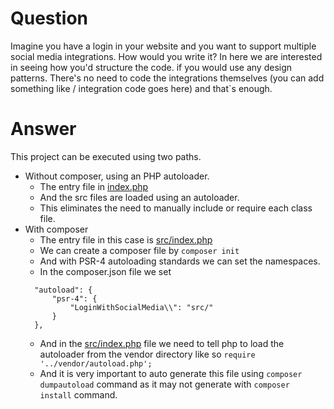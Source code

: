 # Question

Imagine you have a login in your website and you want to support multiple social media integrations. How would you
write it?
In here we are interested in seeing how you'd structure the code. if you would use any design patterns.
There's no need to code the integrations themselves (you can add something like / integration code goes here) and that`s enough.

# Answer
This project can be executed using two paths.  

- Without composer, using an PHP autoloader.
    - The entry file in [index.php](index.php)
    - And the src files are loaded using an autoloader.
    - This eliminates the need to manually include or require each class file.
- With composer
  - The entry file in this case is [src/index.php](src%2Findex.php) 
  - We can create a composer file by `composer init`
  - And with PSR-4 autoloading standards we can set the namespaces.
  - In the composer.json file we set
  ```
    "autoload": {
        "psr-4": {
            "LoginWithSocialMedia\\": "src/"
        }
    },
  ```
  - And in the [src/index.php](src%2Findex.php) file we need to tell php to load the autoloader from the vendor directory like so `require '../vendor/autoload.php';`
  - And it is very important to auto generate this file using `composer dumpautoload` command as it may not generate with `composer install` command.


